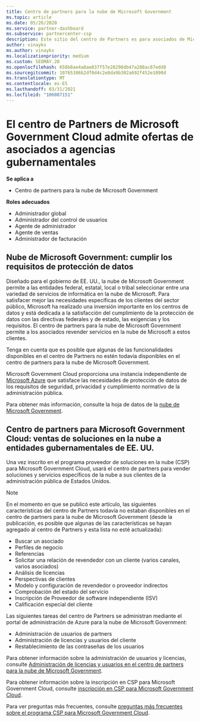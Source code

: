 ```yaml
---
title: Centro de partners para la nube de Microsoft Government
ms.topic: article
ms.date: 05/26/2020
ms.service: partner-dashboard
ms.subservice: partnercenter-csp
description: Este sitio del centro de Partners es para asociados de Microsoft que ofrecen soluciones en la nube de Microsoft a los clientes que trabajan con agencias gubernamentales en el Estados Unidos.
author: vinayks
ms.author: vinayks
ms.localizationpriority: medium
ms.custom: SEOMAY.20
ms.openlocfilehash: 658b8ae4a8ae837f57e28298db47a288ac87edd8
ms.sourcegitcommit: 10765386b2df0d4c2e8da9b302a692f452e1090d
ms.translationtype: MT
ms.contentlocale: es-ES
ms.lasthandoff: 03/31/2021
ms.locfileid: "106087151"
---
```

# <a name="partner-center-for-microsoft-government-cloud-supports-partner-offers-to-government-agencies"></a>El centro de Partners de Microsoft Government Cloud admite ofertas de asociados a agencias gubernamentales

**Se aplica a**

- Centro de partners para la nube de Microsoft Government

**Roles adecuados**

- Administrador global
- Administrador del control de usuarios
- Agente de administrador
- Agente de ventas
- Administrador de facturación

## <a name="microsoft-government-cloud-meeting-data-protection-requirements"></a>Nube de Microsoft Government: cumplir los requisitos de protección de datos

Diseñado para el gobierno de EE. UU., la nube de Microsoft Government permite a las entidades federal, estatal, local o tribal seleccionar entre una variedad de servicios de informática en la nube de Microsoft. Para satisfacer mejor las necesidades específicas de los clientes del sector público, Microsoft ha realizado una inversión importante en los centros de datos y está dedicada a la satisfacción del cumplimiento de la protección de datos con las directivas federales y de estado, las exigencias y los requisitos. El centro de partners para la nube de Microsoft Government permite a los asociados revender servicios en la nube de Microsoft a estos clientes.

Tenga en cuenta que es posible que algunas de las funcionalidades disponibles en el centro de Partners no estén todavía disponibles en el centro de partners para la nube de Microsoft Government.

Microsoft Government Cloud proporciona una instancia independiente de [Microsoft Azure](https://azure.microsoft.com/overview/clouds/government/) que satisface las necesidades de protección de datos de los requisitos de seguridad, privacidad y cumplimiento normativo de la administración pública. 

Para obtener más información, consulte la hoja de datos de la [nube de Microsoft Government](https://download.microsoft.com/download/C/9/C/C9CA3002-DFC4-4ADA-841F-DF42AEC042FB/Microsoft_Azure_Government_Datasheet_EN_US.PDF).

## <a name="partner-center-for-microsoft-government-cloud-selling-cloud-solutions-to-us-government-entities"></a>Centro de partners para Microsoft Government Cloud: ventas de soluciones en la nube a entidades gubernamentales de EE. UU.

Una vez inscrito en el programa proveedor de soluciones en la nube (CSP) para Microsoft Government Cloud, usará el centro de partners para vender soluciones y servicios específicos de la nube a sus clientes de la administración pública de Estados Unidos. 

> [!NOTE]  
> En el momento en que se publicó este artículo, las siguientes características del centro de Partners todavía no estaban disponibles en el centro de partners para la nube de Microsoft Government (desde la publicación, es posible que algunas de las características se hayan agregado al centro de Partners y esta lista no esté actualizada):

- Buscar un asociado
- Perfiles de negocio
- Referencias
- Solicitar una relación de revendedor con un cliente (varios canales, varios asociados)
- Análisis de licencias
- Perspectivas de clientes
- Modelo y configuración de revendedor o proveedor indirectos
- Comprobación del estado del servicio
- Inscripción de Proveedor de software independiente (ISV)
- Calificación especial del cliente

Las siguientes tareas del centro de Partners se administran mediante el portal de administración de Azure para la nube de Microsoft Government: 

- Administración de usuarios de partners
- Administración de licencias y usuarios del cliente
- Restablecimiento de las contraseñas de los usuarios

Para obtener información sobre la administración de usuarios y licencias, consulte [Administración de licencias y usuarios en el centro de partners para la nube de Microsoft Government](user-management-in-partner-center-for-microsoft-us-govt-cloud.md).

Para obtener información sobre la inscripción en CSP para Microsoft Government Cloud, consulte [inscripción en CSP para Microsoft Government Cloud](enroll-in-csp-for-microsoft-us-govt-cloud.md).

Para ver preguntas más frecuentes, consulte [preguntas más frecuentes sobre el programa CSP para Microsoft Government Cloud](faq-for-us-govt-cloud.md).
